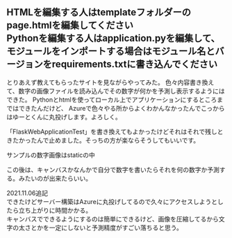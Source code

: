 HTMLを編集する人はtemplateフォルダーのpage.htmlを編集してください<br>
Pythonを編集する人はapplication.pyを編集して、モジュールをインポートする場合はモジュール名とバージョンをrequirements.txtに書き込んでください
---

とりあえず教えてもらったサイトを見ながらやってみた。
色々内容書き換えて、数字の画像ファイルを読み込んでその数字が何かを予測し表示するようにはできた。
Pythonとhtmlを使ってローカル上でアプリケーションにするところまではできたんだけど、
Azureで色々やる所からよくわかんなかったんでこっからはゆーとくんに丸投げします。よろしく。

「FlaskWebApplicationTest」を書き換えてもよかったけどそれはそれで残しときたかったんで止めました。そっちの方が楽ならそうしてもいいです。

サンプルの数字画像はstaticの中

この後は、キャンバスかなんかで自分で数字を書いたらそれを何の数字か予測する。みたいのが出来たらいい。

2021.11.06追記<br>
できたけどサーバー構築はAzureに丸投げしてるので久々にアクセスしようとしたら立ち上がりに時間かかる。<br>
キャンバスでできるようにするのは簡単にできるけど、画像を圧縮してるから文字の太さとかを一定にしないと予測精度がすごい落ちると思う。
